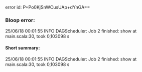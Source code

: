 error id: P+Po0KjSnWCusUAp+dYnGA==
### Bloop error:

25/06/18 00:01:55 INFO DAGScheduler: Job 2 finished: show at main.scala:30, took 0,103098 s
#### Short summary: 

25/06/18 00:01:55 INFO DAGScheduler: Job 2 finished: show at main.scala:30, took 0,103098 s
